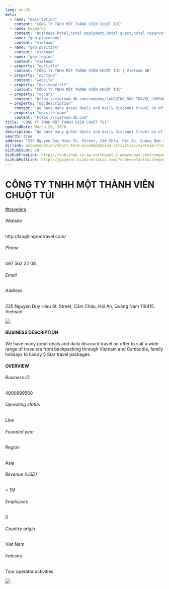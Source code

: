 ```yaml
---
lang: en-US
meta:
  - name: "description"
    content: "CÔNG TY TNHH MỘT THÀNH VIÊN CHUỘT TÚI"
  - name: keywords
    content: "business hotel,hotel equipment,hotel guest,hotel reservation,leisure hotel,on site,resort hotels,vacation,vacation,vacation,vacation,vacation,vacation,vacation,vacation,vietnam-travelers-companies"
  - name: "geo.placename"
    content: "vietnam"
  - name: "geo.position"
    content: "vietnam"
  - name: "geo.region"
    content: "vietnam"
  - property: "og:title"
    content: "CÔNG TY TNHH MỘT THÀNH VIÊN CHUỘT TÚI | Vietnam DB"
  - property: "og:type"
    content: "website"
  - property: "og:image:alt"
    content: "CÔNG TY TNHH MỘT THÀNH VIÊN CHUỘT TÚI"
  - property: "og:url"
    content: "https://vietnam-db.com/company/LAUGHING ROO TRAVEL COMPANY LIMITED-2741971"
  - property: "og:description"
    content: "We have many great deals and daily discount travel on offer to suit a wide range of travelers from backpacking through Vietnam and Cambodia, family holidays to luxury 5 Star travel packages. "
  - property: "og:site_name"
    content: "https://vietnam-db.com"
title: "CÔNG TY TNHH MỘT THÀNH VIÊN CHUỘT TÚI"
updatedDate: March 28, 2020
description: "We have many great deals and daily discount travel on offer to suit a wide range of travelers from backpacking through Vietnam and Cambodia, family holidays to luxury 5 Star travel packages. "
search: true
address: "235 Nguyen Duy Hieu St, Street, Cẩm Châu, Hội An, Quảng Nam 119415, Vietnam"
dirlink: accommodation/short-term-accommodation-activities/vietnam-travelers-companies
bizhubCount: 28
bizhubFreeLink: https://vnbizhub.s3.ap-northeast-2.amazonaws.com/companies/vietnam-travelers-companies_preview.xlsx
bizhubFullLink: https://payment.bizdirectasia.com/?code=default&category=bizhub&item=vietnam-travelers-companies&redirect=https://vietnam-db.com
---
```



<div class="bd-item">
    <div class="item-content">
        <div class="detail-title-wrap">
            <h1 class="detail-title">
                CÔNG TY TNHH MỘT THÀNH VIÊN CHUỘT TÚI
            </h1>
        </div>
		<div class="detail-tagslist"><a href="/accommodation/short-term-accommodation-activities/tags/travelers" class="detail-tagitem">#travelers</a></div>
        <h6 class="bd-label">Website</h6>
        <p>http://laughingrootravel.com/</p>
		<h6 class="bd-label">Phone</h6>
        <p>097 562 22 08</p>
        <h6 class="bd-label">Email</h6>
        <p><a class="textColorPrimary" href="#"></a></p>
        <h6 class="bd-label">Address</h6>
        <p>235 Nguyen Duy Hieu St, Street, Cẩm Châu, Hội An, Quảng Nam 119415, Vietnam</p>
    </div>
</div>

<div class="banner-wrap text-center"><a href="" class="banner-link"><img src="/assets/vndb.com/BannerAds2.jpg" class="banner-img"></a></div>

<div class="bd-item">
    <div class="item-content">
        <h4 class="textColorPrimary item-title">BUSINESS DESCRIPTION</h4>
        <p>We have many great deals and daily discount travel on offer to suit a wide range of travelers from backpacking through Vietnam and Cambodia, family holidays to luxury 5 Star travel packages. </p>
    </div>
</div>

<div class="bd-item">
    <div class="item-content">
        <h4 class="textColorPrimary item-title">OVERVIEW</h4>
        <div class="item-info">
            <h6 class="bd-label">Business ID</h6>
            <p>4000899560</p>
        </div>
        <div class="item-info">
            <h6 class="bd-label">Operating status</h6>
            <p>Live<small class="bd-status_dot live"></small></p>
        </div>
        <div class="item-info">
            <h6 class="bd-label">Founded year</h6>
            <p></p>
        </div>
        <div class="item-info">
            <h6 class="bd-label">Region</h6>
            <p>Asia</p>
        </div>
        <div class="item-info">
            <h6 class="bd-label">Revenue (USD)</h6>
            <p>&lt; 1M</p>
        </div>
        <div class="item-info">
            <h6 class="bd-label">Employees</h6>
            <p>0</p>
        </div>
        <div class="item-info">
            <h6 class="bd-label">Country origin</h6>
            <p>Viet Nam</p>
        </div>
        <div class="item-info">
            <h6 class="bd-label">Industry</h6>
            <p>Tour operator activities</p>
        </div>
    </div>
</div>

<div class="banner-wrap text-center"><a href="" class="banner-link"><img src="/assets/vndb.com/BannerAd_04_728x90.jpg" class="banner-img"></a></div>

<CustomPopup popupTitle="ENTER EMAIL TO DOWNLOAD" popupSubTitle="The companies data will be sent to your inbox. Please enter your email." :free="this.$frontmatter.bizhubFreeLink" :paid="this.$frontmatter.bizhubFullLink" :count="this.$frontmatter.bizhubCount"/>

